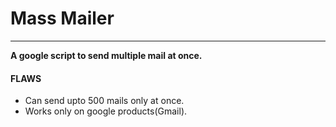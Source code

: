 # Mass Mailer
-------------
 **A google script to send multiple mail at once.**
 #### FLAWS
 * Can send upto 500 mails only at once.
 * Works only on google products(Gmail).
